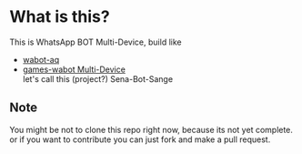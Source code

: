 # What is this?

This is WhatsApp BOT Multi-Device, build like </br>

- [wabot-aq](https://github.com/Nurutomo/wabot-aq) </br>
- [games-wabot Multi-Device](https://github.com/BochilGaming/games-wabot/tree/multi-device)
  <br/>
  let's call this (project?) Sena-Bot-Sange

## Note

You might be not to clone this repo right now, because its not yet complete. </br>
or if you want to contribute you can just fork and make a pull request. <br/>

